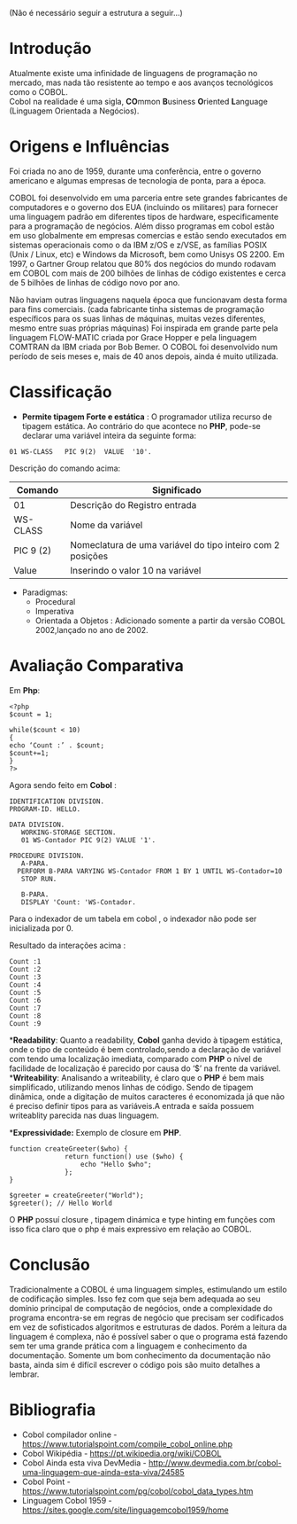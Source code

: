 (Não é necessário seguir a estrutura a seguir...)

# Introdução
Atualmente existe uma infinidade de linguagens de programação no mercado, mas nada tão resistente ao tempo e aos avanços tecnológicos como o COBOL.  
Cobol na realidade é uma sigla, **CO**mmon **B**usiness **O**riented **L**anguage (Linguagem Orientada a Negócios).  
# Origens e Influências

Foi criada no ano de 1959, durante uma conferência, entre o governo americano e algumas empresas de tecnologia de ponta, para a época.

COBOL foi desenvolvido em uma parceria entre sete grandes fabricantes de computadores e o governo dos EUA (incluindo os militares) para fornecer uma linguagem padrão em diferentes tipos de hardware, especificamente para a programação de negócios.
Além disso programas em cobol estão em uso globalmente em empresas comercias e estão sendo 
executados em sistemas operacionais como o da IBM z/OS e z/VSE, as famílias POSIX (Unix / Linux, etc) e Windows da Microsoft, bem como Unisys OS 2200. Em 1997, o Gartner Group relatou que 80% dos negócios do mundo rodavam em COBOL com mais de 200 bilhões de linhas de código existentes e cerca de 5 bilhões de linhas de código novo por ano.

Não haviam outras linguagens naquela época que funcionavam desta forma para fins comerciais. (cada fabricante tinha sistemas de programação específicos para os suas linhas de máquinas, muitas vezes diferentes, mesmo entre suas próprias máquinas)
Foi inspirada em grande parte pela linguagem FLOW-MATIC criada por Grace Hopper e pela linguagem COMTRAN da IBM criada por Bob Bemer.
O COBOL foi desenvolvido num período de seis meses e, mais de 40 anos depois, ainda é muito utilizada.








# Classificação
* **Permite tipagem Forte e estática** : O programador utiliza recurso de tipagem estática. Ao contrário do que acontece no **PHP**, pode-se declarar uma variável inteira da seguinte forma:

```
01 WS-CLASS   PIC 9(2)  VALUE  '10'.
```
Descrição do comando acima:

Comando         | Significado             
-----------|------------------------------------
 01        | Descrição do Registro entrada      
 WS-CLASS  | Nome da variável                   
 PIC 9 (2) | Nomeclatura de uma variável do tipo inteiro com 2 posições
 Value     | Inserindo o valor 10 na variável   

- Paradigmas: 
	- Procedural
	- Imperativa
	- Orientada a Objetos : Adicionado somente a partir da versão COBOL 2002,lançado no ano de 2002. 

# Avaliação Comparativa



Em **Php**:
```
<?php
$count = 1;

while($count < 10) 
{
echo ‘Count :’ . $count;	
$count+=1;
}
?>
```
Agora sendo feito em **Cobol** :
```
IDENTIFICATION DIVISION.
PROGRAM-ID. HELLO.

DATA DIVISION.
   WORKING-STORAGE SECTION.
   01 WS-Contador PIC 9(2) VALUE '1'.

PROCEDURE DIVISION.
   A-PARA.
  PERFORM B-PARA VARYING WS-Contador FROM 1 BY 1 UNTIL WS-Contador=10
   STOP RUN.
   
   B-PARA.
   DISPLAY 'Count: 'WS-Contador.
```

Para o indexador de um tabela em cobol , o indexador não pode ser inicializada por 0.

Resultado da interações acima :

```
Count :1
Count :2
Count :3
Count :4
Count :5
Count :6
Count :7
Count :8
Count :9
```


***Readability**:
Quanto a readability, **Cobol** ganha devido à tipagem estática, onde o tipo de conteúdo é bem controlado,sendo a declaração de variável com tendo uma localização imediata, comparado com **PHP** o nível de facilidade de localização é parecido por causa do ‘$’ na frente da variável.  
***Writeability**:
Analisando a writeability, é claro que o **PHP** é bem mais simplificado, utilizando menos linhas de código. Sendo de tipagem dinâmica, onde a digitação de muitos caracteres é economizada já que não é preciso definir tipos para as variáveis.A entrada e saída possuem writeablity parecida nas duas linguagem.  

***Expressividade:**
Exemplo de closure em **PHP**.
```
function createGreeter($who) {
              return function() use ($who) {
                  echo "Hello $who";
              };
}

$greeter = createGreeter("World");
$greeter(); // Hello World
```

O **PHP** possuí closure , tipagem dinámica e type hinting em funções com isso fica claro que o php é mais expressivo em relação ao COBOL.

# Conclusão

Tradicionalmente a COBOL é uma linguagem simples, estimulando um estilo de codificação simples. Isso fez com que seja bem adequada ao seu domínio principal de computação de negócios, onde a complexidade do programa encontra-se em regras de negócio que precisam ser codificados em vez de sofisticados algoritmos e estruturas de dados.
Porém a leitura da linguagem é complexa, não é possível saber o que o programa está fazendo sem ter uma grande prática com a linguagem e conhecimento da documentação.
Somente um bom conhecimento da documentação não basta, ainda sim é difícil escrever o código pois são muito detalhes a lembrar. 



# Bibliografia

* Cobol compilador online - https://www.tutorialspoint.com/compile_cobol_online.php
* Cobol Wikipédia - https://pt.wikipedia.org/wiki/COBOL
* Cobol Ainda esta viva DevMedia - http://www.devmedia.com.br/cobol-uma-linguagem-que-ainda-esta-viva/24585
* Cobol Point - https://www.tutorialspoint.com/pg/cobol/cobol_data_types.htm
* Linguagem Cobol 1959 - https://sites.google.com/site/linguagemcobol1959/home





